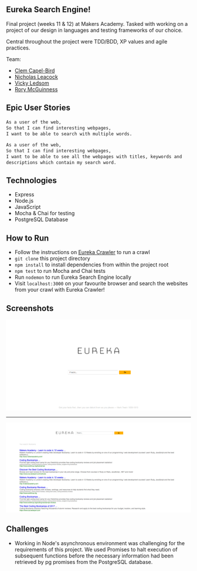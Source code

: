 ## Eureka Search Engine!

Final project (weeks 11 & 12) at Makers Academy. Tasked with working on a project of our design in languages and testing frameworks of our choice.

Central throughout the project were TDD/BDD, XP values and agile practices.

Team:

- [Clem Capel-Bird](https://github.com/ClemCB)
- [Nicholas Leacock](https://github.com/marudine)
- [Vicky Ledsom](https://github.com/ledleds)
- [Rory McGuinness](https://github.com/rorymcgit)

## Epic User Stories

```
As a user of the web,
So that I can find interesting webpages,
I want to be able to search with multiple words.
```
```
As a user of the web,
So that I can find interesting webpages,
I want to be able to see all the webpages with titles, keywords and descriptions which contain my search word.
```

## Technologies

- Express
- Node.js
- JavaScript
- Mocha & Chai for testing
- PostgreSQL Database

## How to Run

- Follow the instructions on [Eureka Crawler](https://github.com/ledleds/Eureka-crawler) to run a crawl
- `git clone` this project directory
- `npm install` to install dependencies from within the project root
- `npm test` to run Mocha and Chai tests
- Run `nodemon` to run Eureka Search Engine locally
- Visit `localhost:3000` on your favourite browser and search the websites from your crawl with Eureka Crawler!

## Screenshots

![Alt text](/Screenshots/search_engine.jpg?raw=true "Eureka Home Page")

---

![Alt text](/Screenshots/search-results.jpg?raw=true "Search Results")

## Challenges

- Working in Node's asynchronous environment was challenging for the requirements of this project. We used Promises to halt execution of subsequent functions before the necessary information had been retrieved by pg promises from the PostgreSQL database.
